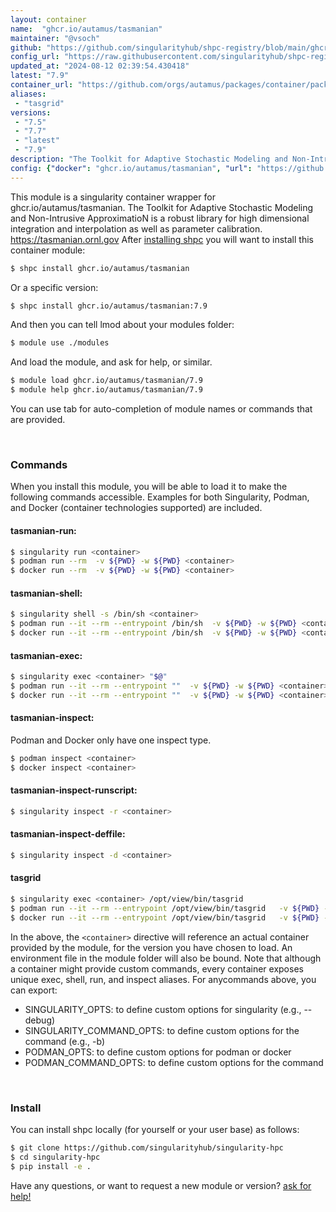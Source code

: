 ```yaml
---
layout: container
name:  "ghcr.io/autamus/tasmanian"
maintainer: "@vsoch"
github: "https://github.com/singularityhub/shpc-registry/blob/main/ghcr.io/autamus/tasmanian/container.yaml"
config_url: "https://raw.githubusercontent.com/singularityhub/shpc-registry/main/ghcr.io/autamus/tasmanian/container.yaml"
updated_at: "2024-08-12 02:39:54.430418"
latest: "7.9"
container_url: "https://github.com/orgs/autamus/packages/container/package/tasmanian"
aliases:
 - "tasgrid"
versions:
 - "7.5"
 - "7.7"
 - "latest"
 - "7.9"
description: "The Toolkit for Adaptive Stochastic Modeling and Non-Intrusive ApproximatioN is a robust library for high dimensional integration and interpolation as well as parameter calibration.  https://tasmanian.ornl.gov"
config: {"docker": "ghcr.io/autamus/tasmanian", "url": "https://github.com/orgs/autamus/packages/container/package/tasmanian", "maintainer": "@vsoch", "description": "The Toolkit for Adaptive Stochastic Modeling and Non-Intrusive ApproximatioN is a robust library for high dimensional integration and interpolation as well as parameter calibration.  https://tasmanian.ornl.gov", "latest": {"7.9": "sha256:c59326a80672a27b41bda0cbd608806ed8ef4deb419102de76fbd3b2a5c3ea8b"}, "tags": {"7.5": "sha256:8772fb92e3af323742e280917650acac1b817cd35c6243948c3917e17866e163", "7.7": "sha256:4d4aebe382a3a7adc1a9bed86666a775222a084b9f308a1b50490c28c15fcc1e", "latest": "sha256:c59326a80672a27b41bda0cbd608806ed8ef4deb419102de76fbd3b2a5c3ea8b", "7.9": "sha256:c59326a80672a27b41bda0cbd608806ed8ef4deb419102de76fbd3b2a5c3ea8b"}, "aliases": {"tasgrid": "/opt/view/bin/tasgrid"}}
---
```


This module is a singularity container wrapper for ghcr.io/autamus/tasmanian.
The Toolkit for Adaptive Stochastic Modeling and Non-Intrusive ApproximatioN is a robust library for high dimensional integration and interpolation as well as parameter calibration.  https://tasmanian.ornl.gov
After [installing shpc](#install) you will want to install this container module:


```bash
$ shpc install ghcr.io/autamus/tasmanian
```

Or a specific version:

```bash
$ shpc install ghcr.io/autamus/tasmanian:7.9
```

And then you can tell lmod about your modules folder:

```bash
$ module use ./modules
```

And load the module, and ask for help, or similar.

```bash
$ module load ghcr.io/autamus/tasmanian/7.9
$ module help ghcr.io/autamus/tasmanian/7.9
```

You can use tab for auto-completion of module names or commands that are provided.

<br>

### Commands

When you install this module, you will be able to load it to make the following commands accessible.
Examples for both Singularity, Podman, and Docker (container technologies supported) are included.

#### tasmanian-run:

```bash
$ singularity run <container>
$ podman run --rm  -v ${PWD} -w ${PWD} <container>
$ docker run --rm  -v ${PWD} -w ${PWD} <container>
```

#### tasmanian-shell:

```bash
$ singularity shell -s /bin/sh <container>
$ podman run --it --rm --entrypoint /bin/sh  -v ${PWD} -w ${PWD} <container>
$ docker run --it --rm --entrypoint /bin/sh  -v ${PWD} -w ${PWD} <container>
```

#### tasmanian-exec:

```bash
$ singularity exec <container> "$@"
$ podman run --it --rm --entrypoint ""  -v ${PWD} -w ${PWD} <container> "$@"
$ docker run --it --rm --entrypoint ""  -v ${PWD} -w ${PWD} <container> "$@"
```

#### tasmanian-inspect:

Podman and Docker only have one inspect type.

```bash
$ podman inspect <container>
$ docker inspect <container>
```

#### tasmanian-inspect-runscript:

```bash
$ singularity inspect -r <container>
```

#### tasmanian-inspect-deffile:

```bash
$ singularity inspect -d <container>
```


#### tasgrid

```bash
$ singularity exec <container> /opt/view/bin/tasgrid
$ podman run --it --rm --entrypoint /opt/view/bin/tasgrid   -v ${PWD} -w ${PWD} <container> -c " $@"
$ docker run --it --rm --entrypoint /opt/view/bin/tasgrid   -v ${PWD} -w ${PWD} <container> -c " $@"
```



In the above, the `<container>` directive will reference an actual container provided
by the module, for the version you have chosen to load. An environment file in the
module folder will also be bound. Note that although a container
might provide custom commands, every container exposes unique exec, shell, run, and
inspect aliases. For anycommands above, you can export:

 - SINGULARITY_OPTS: to define custom options for singularity (e.g., --debug)
 - SINGULARITY_COMMAND_OPTS: to define custom options for the command (e.g., -b)
 - PODMAN_OPTS: to define custom options for podman or docker
 - PODMAN_COMMAND_OPTS: to define custom options for the command

<br>

### Install

You can install shpc locally (for yourself or your user base) as follows:

```bash
$ git clone https://github.com/singularityhub/singularity-hpc
$ cd singularity-hpc
$ pip install -e .
```

Have any questions, or want to request a new module or version? [ask for help!](https://github.com/singularityhub/singularity-hpc/issues)